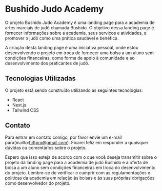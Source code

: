 # Bushido Judo Academy

O projeto Bushido Judo Academy é uma landing page para a academia de artes marciais de judô chamada Bushido. O objetivo dessa landing page é fornecer informações sobre a academia, seus serviços e atividades, e promover o judô como uma prática saudável e benéfica. 

A criação desta landing page é uma iniciativa pessoal, onde estou desenvolvendo o projeto em troca de fornecer uma bolsa a um aluno sem condições financeiras, como forma de apoio à comunidade e ao desenvolvimento dos praticantes de judô.

## Tecnologias Utilizadas

O projeto está sendo construído utilizando as seguintes tecnologias:

- React
- Next.js
- Tailwind CSS

## Contato

Para entrar em contato comigo, por favor envie um e-mail para(mailto:hiftpro@gmail.com). Ficarei feliz em responder a quaisquer dúvidas ou comentários sobre o projeto.

Espero que isso esteja de acordo com o que você deseja transmitir sobre o projeto da landing page para a academia de judô Bushido e a oferta de bolsa a um aluno sem condições financeiras em troca do desenvolvimento do projeto. Lembre-se de verificar e cumprir com as regulamentações e políticas da academia em relação às bolsas e às suas próprias obrigações como desenvolvedor do projeto.
